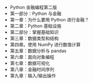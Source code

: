 +   Python 金融编程第二版
+   第一部分：Python 与金融
+   第一章：为什么要用 Python 进行金融？
+   第二章：Python 基础设施
+   第二部分：掌握基础知识
+   第三章：数据类型和结构
+   第四章。使用 NumPy 进行数值计算
+   第五章：数据分析与 pandas
+   第六章：面向对象编程
+   第七章：数据可视化
+   第八章：金融时间序列
+   第九章：输入/输出操作
